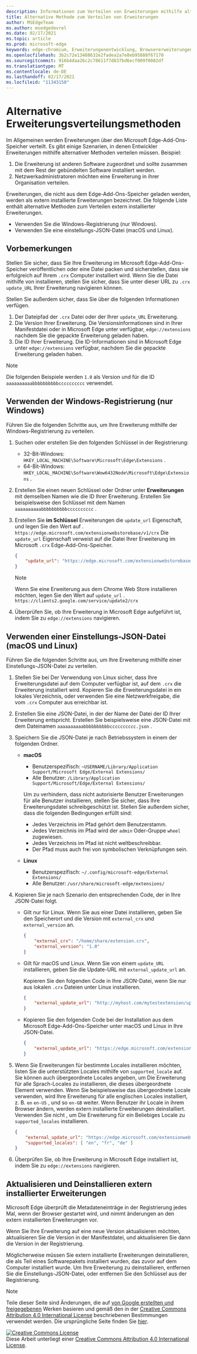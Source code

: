 ```yaml
---
description: Informationen zum Verteilen von Erweiterungen mithilfe alternativer Methoden, die keine überprüften Speicher verwenden
title: Alternative Methode zum Verteilen von Erweiterungen
author: MSEdgeTeam
ms.author: msedgedevrel
ms.date: 02/17/2021
ms.topic: article
ms.prod: microsoft-edge
keywords: edge-chromium, Erweiterungenentwicklung, Browsererweiterungen, Add-Ons, Partner Center, Entwickler
ms.openlocfilehash: 3b2c72e13488632e2fadea2a7e8eb95888f67170
ms.sourcegitcommit: 916b4daa26c2c78611f7d837bd6ecf009f0082df
ms.translationtype: MT
ms.contentlocale: de-DE
ms.lasthandoff: 02/17/2021
ms.locfileid: "11343150"
---
```

# Alternative Erweiterungsverteilungsmethoden  

Im Allgemeinen werden Erweiterungen über den Microsoft Edge-Add-Ons-Speicher verteilt. Es gibt einige Szenarien, in denen Entwickler Erweiterungen mithilfe alternativer Methoden verteilen müssen. Beispiel:

1.  Die Erweiterung ist anderen Software zugeordnet und sollte zusammen mit dem Rest der gebündelten Software installiert werden.   
1.  Netzwerkadministratoren möchten eine Erweiterung in ihrer Organisation verteilen.   

Erweiterungen, die nicht aus dem Edge-Add-Ons-Speicher geladen werden, werden als extern installierte Erweiterungen bezeichnet. Die folgende Liste enthält alternative Methoden zum Verteilen extern installierter Erweiterungen. 

*   Verwenden Sie die Windows-Registrierung (nur Windows).  
*   Verwenden Sie eine einstellungs-JSON-Datei (macOS und Linux).  
    
##  <a name="before-you-begin"></a>Vorbemerkungen  

Stellen Sie sicher, dass Sie Ihre Erweiterung im Microsoft Edge-Add-Ons-Speicher veröffentlichen oder eine Datei packen und sicherstellen, dass sie erfolgreich auf Ihrem `.crx` Computer installiert wird.  Wenn Sie die Datei mithilfe von installieren, stellen Sie sicher, dass Sie unter dieser URL zu `.crx` `update_URL` Ihrer Erweiterung navigieren können.  

Stellen Sie außerdem sicher, dass Sie über die folgenden Informationen verfügen.    

1.  Der Dateipfad der `.crx` Datei oder der Ihrer `update_URL` Erweiterung.
1.  Die Version Ihrer Erweiterung.  Die Versionsinformationen sind in Ihrer Manifestdatei oder in Microsoft Edge unter verfügbar, `edge://extensions` nachdem Sie die gepackte Erweiterung geladen haben.   
1.  Die ID Ihrer Erweiterung.  Die ID-Informationen sind in Microsoft Edge unter `edge://extensions` verfügbar, nachdem Sie die gepackte Erweiterung geladen haben.  

> [!NOTE] 
> Die folgenden Beispiele werden `1.0` als Version und für die ID `aaaaaaaaaabbbbbbbbbbcccccccccc` verwendet.  

##  <a name="use-the-windows-registry-(windows-only)"></a>Verwenden der Windows-Registrierung (nur Windows)  

Führen Sie die folgenden Schritte aus, um Ihre Erweiterung mithilfe der Windows-Registrierung zu verteilen.

1.  Suchen oder erstellen Sie den folgenden Schlüssel in der Registrierung:  
    *   32-Bit-Windows:  `HKEY_LOCAL_MACHINE\Software\Microsoft\Edge\Extensions` .  
    *   64-Bit-Windows:  `HKEY_LOCAL_MACHINE\Software\Wow6432Node\Microsoft\Edge\Extensions` .  
1.  Erstellen Sie einen neuen Schlüssel oder Ordner unter **Erweiterungen** mit demselben Namen wie die ID Ihrer Erweiterung. Erstellen Sie beispielsweise den Schlüssel mit dem Namen `aaaaaaaaaabbbbbbbbbbcccccccccc` .  
1.  Erstellen Sie **im Schlüssel** Erweiterungen die `update_url` Eigenschaft, und legen Sie den Wert auf . `https://edge.microsoft.com/extensionwebstorebase/v1/crx`  Die `update_url` Eigenschaft verweist auf die Datei Ihrer Erweiterung im Microsoft `.crx` Edge-Add-Ons-Speicher.  

    ```json
    {
        "update_url": "https://edge.microsoft.com/extensionwebstorebase/v1/crx"
    }
    ```  
    
    > [!NOTE]
    > Wenn Sie eine Erweiterung aus dem Chrome Web Store installieren möchten, legen Sie den Wert auf `update_url` . `https://clients2.google.com/service/update2/crx`  
  
1.  Überprüfen Sie, ob Ihre Erweiterung in Microsoft Edge aufgeführt ist, indem Sie zu `edge://extensions` navigieren.  

##  <a name="use-a-preferences-json-file-(macos-and-linux)"></a>Verwenden einer Einstellungs-JSON-Datei (macOS und Linux)  

Führen Sie die folgenden Schritte aus, um Ihre Erweiterung mithilfe einer Einstellungs-JSON-Datei zu verteilen.

1.  Stellen Sie bei Der Verwendung von Linux sicher, dass Ihre Erweiterungsdatei auf dem Computer verfügbar ist, auf dem `.crx` die Erweiterung installiert wird. Kopieren Sie die Erweiterungsdatei in ein lokales Verzeichnis, oder verwenden Sie eine Netzwerkfreigabe, die vom `.crx` Computer aus erreichbar ist. 
1.  Erstellen Sie eine JSON-Datei, in der der Name der Datei der ID Ihrer Erweiterung entspricht. Erstellen Sie beispielsweise eine JSON-Datei mit dem Dateinamen `aaaaaaaaaabbbbbbbbbbcccccccccc.json` .  
1.  Speichern Sie die JSON-Datei je nach Betriebssystem in einem der folgenden Ordner.   
    *   **macOS**  
        *   Benutzerspezifisch: `~USERNAME/Library/Application Support/Microsoft Edge/External Extensions/`  
        *   Alle Benutzer: `/Library/Application Support/Microsoft/Edge/External Extensions/`  
        
        Um zu verhindern, dass nicht autorisierte Benutzer Erweiterungen für alle Benutzer installieren, stellen Sie sicher, dass Ihre Erweiterungsdatei schreibgeschützt ist. Stellen Sie außerdem sicher, dass die folgenden Bedingungen erfüllt sind:
        
        *   Jedes Verzeichnis im Pfad gehört dem Benutzerstamm.  
        *   Jedes Verzeichnis im Pfad wird der `admin` Oder-Gruppe `wheel` zugewiesen.  
        *   Jedes Verzeichnis im Pfad ist nicht weltbeschreibbar.  
        *   Der Pfad muss auch frei von symbolischen Verknüpfungen sein.  
        
    *   **Linux**  
        *   Benutzerspezifisch: `~/.config/microsoft-edge/External Extensions/`  
        *   Alle Benutzer: `/usr/share/microsoft-edge/extensions/`  
1.  Kopieren Sie je nach Szenario den entsprechenden Code, der in Ihre JSON-Datei folgt. 
    *   Gilt nur für Linux. Wenn Sie aus einer Datei installieren, geben Sie den Speicherort und die Version mit `external_crx` und `external_version` an.  
            
        ```json
        {
            "external_crx": "/home/share/extension.crx",
            "external_version": "1.0"
        }
        ```  

    *   Gilt für macOS und Linux. Wenn Sie von einem `update_URL` installieren, geben Sie die Update-URL mit `external_update_url` an. 
        
        Kopieren Sie den folgenden Code in Ihre JSON-Datei, wenn Sie nur aus lokalen `.crx` Dateien unter Linux installieren.  
    
        ```json
        {
            "external_update_url": "http://myhost.com/mytestextension/updates.xml"
        }
        ```  
 
    *  Kopieren Sie den folgenden Code bei der Installation aus dem Microsoft Edge-Add-Ons-Speicher unter macOS und Linux in Ihre JSON-Datei.
    
        ```json
        {
            "external_update_url": "https://edge.microsoft.com/extensionwebstorebase/v1/crx"
        }
        ```  
    
1.  Wenn Sie Erweiterungen für bestimmte Locales installieren möchten, listen Sie die unterstützten Locales mithilfe von `supported_locale` auf.  Sie können auch übergeordnete Locales angeben, um Die Erweiterung für alle Sprach-Locales zu installieren, die dieses übergeordnete Element verwenden. Wenn Sie beispielsweise das übergeordnete Locale verwenden, wird Ihre Erweiterung für alle englischen Locales installiert, z. B. `en` `en-US` , und so `en-GB` weiter.  Wenn Benutzer ihr Locale in ihrem Browser ändern, werden extern installierte Erweiterungen deinstalliert.  Verwenden Sie nicht , um Die Erweiterung für ein Beliebiges Locale zu `supported_locales` installieren.  

    ```json
    {
        "external_update_url": "https://edge.microsoft.com/extensionwebstorebase/v1/crx",
        "supported_locales": [ "en", "fr", "de" ]
    }
    ```  

1.  Überprüfen Sie, ob Ihre Erweiterung in Microsoft Edge installiert ist, indem Sie zu `edge://extensions` navigieren.  

##  <a name="update-and-uninstall-externally-installed-extensions"></a>Aktualisieren und Deinstallieren extern installierter Erweiterungen

Microsoft Edge überprüft die Metadateneinträge in der Registrierung jedes Mal, wenn der Browser gestartet wird, und nimmt änderungen an den extern installierten Erweiterungen vor.  

Wenn Sie Ihre Erweiterung auf eine neue Version aktualisieren möchten, aktualisieren Sie die Version in der Manifestdatei, und aktualisieren Sie dann die Version in der Registrierung.  

Möglicherweise müssen Sie extern installierte Erweiterungen deinstallieren, die als Teil eines Softwarepakets installiert wurden, das zuvor auf dem Computer installiert wurde.  Um Ihre Erweiterung zu deinstallieren, entfernen Sie die Einstellungs-JSON-Datei, oder entfernen Sie den Schlüssel aus der Registrierung.   

<!-- links -->  

> [!NOTE]
> Teile dieser Seite sind Änderungen, die auf [von Google erstellten und freigegebenen][GoogleSitePolicies] Werken basieren und gemäß den in der [Creative Commons Attribution 4.0 International License][CCA4IL] beschriebenen Bestimmungen verwendet werden.  Die ursprüngliche Seite finden Sie [hier](https://developer.chrome.com/apps/external_extensions).  

[![Creative Commons License][CCby4Image]][CCA4IL]  
Diese Arbeit unterliegt einer [Creative Commons Attribution 4.0 International License][CCA4IL].  

[CCA4IL]: https://creativecommons.org/licenses/by/4.0  
[CCby4Image]: https://i.creativecommons.org/l/by/4.0/88x31.png  
[GoogleSitePolicies]: https://developers.google.com/terms/site-policies  
